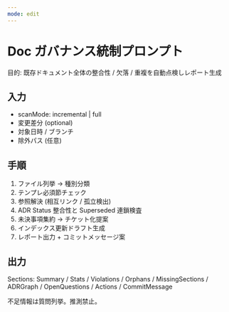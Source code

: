 ```yaml
---
mode: edit
---
```


# Doc ガバナンス統制プロンプト

目的: 既存ドキュメント全体の整合性 / 欠落 / 重複を自動点検しレポート生成

## 入力

- scanMode: incremental | full
- 変更差分 (optional)
- 対象日時 / ブランチ
- 除外パス (任意)

## 手順

1. ファイル列挙 → 種別分類
2. テンプレ必須節チェック
3. 参照解決 (相互リンク / 孤立検出)
4. ADR Status 整合性と Superseded 連鎖検査
5. 未決事項集約 → チケット化提案
6. インデックス更新ドラフト生成
7. レポート出力 + コミットメッセージ案

## 出力

Sections: Summary / Stats / Violations / Orphans / MissingSections / ADRGraph / OpenQuestions / Actions / CommitMessage

不足情報は質問列挙。推測禁止。
